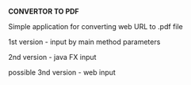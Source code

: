 **CONVERTOR TO PDF**

Simple application for converting web URL to .pdf file

1st version - input by main method parameters

2nd version - java FX input

possible 3nd version - web input

